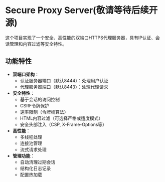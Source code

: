 # Secure Proxy Server(敬请等待后续开源)

这个项目实现了一个安全、高性能的双端口HTTPS代理服务器，具有IP认证、会话管理和内容过滤等安全特性。

## 功能特性

- **双端口架构**：
  - 认证服务器端口（默认8444）：处理用户认证
  - 代理服务器端口（默认8443）：处理代理请求
- **安全特性**：
  - 基于会话的访问控制
  - CSRF令牌保护
  - 速率限制（令牌桶算法）
  - HTML内容过滤（可选择严格或适度模式）
  - 安全头部注入（CSP, X-Frame-Options等）
- **高性能**：
  - 多线程处理
  - 连接池管理
  - 流式请求处理
- **管理功能**：
  - 自动清理过期会话
  - 结构化日志记录
  - 配置热加载


